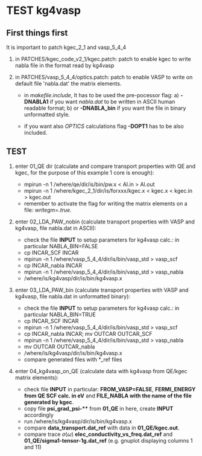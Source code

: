 # __TEST kg4vasp__

## First things first

It is important to patch kgec_2_1 and vasp_5_4_4

1. in  PATCHES/kgec_code_v2_1/kgec.patch: patch to enable kgec to write nabla file in the format read by kg4vasp
2. in PATCHES/vasp_5_4_4/optics.patch: patch to enable VASP to write on default file 'nabla.dat' the matrix elements.

	* in *makefile.include*, It has to be used the pre-pocessor flag: a) **-DNABLA1** if you want *nabla.dat* to be written in ASCII human readable format; b) or **-DNABLA_bin** if you want the file in binary unformatted style.

	* if you want also *OPTICS* calculations flag **-DOPT1** has to be also included.

## __TEST__

1) enter 01_QE dir (calculate and compare transport properties with QE and kgec, for the purpose of this example 1 core is enough):
	* mpirun -n 1 /where/qe/dir/is/bin/pw.x <  Al.in  > Al.out
	* mpirun -n 1 /where/kgec_2_1/dir/is/forxxx/kgec.x < kgec.x < kgec.in > kgec.out
	* remember to activate the flag for writing the matrix elements on a file: *writegm=.true.*

2) enter 02_LDA_PAW_nobin (calculate transport properties with VASP and kg4vasp, file nabla.dat in ASCII):

	* check the file **INPUT** to setup parameters for kg4vasp calc.: in particular NABLA_BIN=FALSE
	* cp INCAR_SCF INCAR
	* mpirun -n 1 /where/vasp_5_4_4/dir/is/bin/vasp_std > vasp_scf
	* cp INCAR_nabla INCAR
	* mpirun -n 1 /where/vasp_5_4_4/dir/is/bin/vasp_std > vasp_nabla
	* /where/is/kg4vasp/dir/is/bin/kg4vasp.x

3) enter 03_LDA_PAW_bin (calculate transport properties with VASP and kg4vasp, file nabla.dat in unformatted binary):

	* check the file **INPUT** to setup parameters for kg4vasp calc.: in particular NABLA_BIN=TRUE
	* cp INCAR_SCF INCAR
	* mpirun -n 1 /where/vasp_5_4_4/dir/is/bin/vasp_std > vasp_scf
	* cp INCAR_nabla INCAR; mv OUTCAR OUTCAR_SCF
	* mpirun -n 1 /where/vasp_5_4_4/dir/is/bin/vasp_std > vasp_nabla
	* mv OUTCAR OUTCAR_nabla
	* /where/is/kg4vasp/dir/is/bin/kg4vasp.x
	* compare generated files with \*\_ref files
4) enter 04_kg4vasp_on_QE (calculate data with kg4vasp from QE/kgec matrix elements):
	* check file **INPUT** in particular:  **FROM_VASP=FALSE**,  **FERMI_ENERGY from QE SCF calc. in eV** and **FILE_NABLA with the name of the file generated by kgec**.
	* copy file **psi_grad_psi-\*\*** from **01_QE** in here, create **INPUT** accordingly
	* run /where/is/kg4vasp/dir/is/bin/kg4vasp.x
	* compare **data_transport.dat_ref** with data in **01_QE/kgec.out**.
	* compare trace $\sigma (\omega)$ **elec_conductivity_vs_freq.dat_ref** and **01_QE/sigma1-tensor-1g.dat_ref** (e.g. gnuplot displaying columns 1 and 11)

